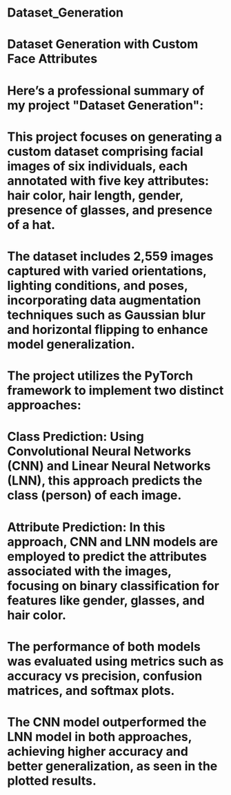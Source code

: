 # Dataset_Generation

# Dataset Generation with Custom Face Attributes 

# Here’s a professional summary of my project "Dataset Generation":

# This project focuses on generating a custom dataset comprising facial images of six individuals, each annotated with five key attributes: hair color, hair length, gender, presence of glasses, and presence of a hat. 

# The dataset includes 2,559 images captured with varied orientations, lighting conditions, and poses, incorporating data augmentation techniques such as Gaussian blur and horizontal flipping to enhance model generalization.

# The project utilizes the PyTorch framework to implement two distinct approaches:

# Class Prediction: Using Convolutional Neural Networks (CNN) and Linear Neural Networks (LNN), this approach predicts the class (person) of each image.

# Attribute Prediction: In this approach, CNN and LNN models are employed to predict the attributes associated with the images, focusing on binary classification for features like gender, glasses, and hair color.

# The performance of both models was evaluated using metrics such as accuracy vs precision, confusion matrices, and softmax plots. 

# The CNN model outperformed the LNN model in both approaches, achieving higher accuracy and better generalization, as seen in the plotted results.
